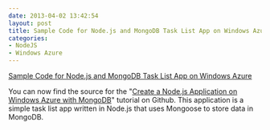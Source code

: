 ```yaml
---
date: 2013-04-02 13:42:54
layout: post
title: Sample Code for Node.js and MongoDB Task List App on Windows Azure
categories:
- NodeJS
- Windows Azure
---
```


[Sample Code for Node.js and MongoDB Task List App on Windows Azure](https://github.com/WindowsAzure-Samples/node-websites-tasklist-mongodb)

You can now find the source for the "[Create a Node.js Application on Windows Azure with MongoDB](http://www.windowsazure.com/en-us/develop/nodejs/tutorials/website-with-mongodb-mongolab/)" tutorial on Github. This application is a simple task list app written in Node.js that uses Mongoose to store data in MongoDB.

